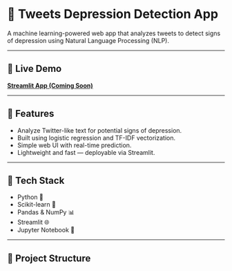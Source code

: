 # 🧠 Tweets Depression Detection App

A machine learning-powered web app that analyzes tweets to detect signs of depression using Natural Language Processing (NLP).

---

## 🚀 Live Demo

**[Streamlit App (Coming Soon)](#)**

---

## 📌 Features

- Analyze Twitter-like text for potential signs of depression.
- Built using logistic regression and TF-IDF vectorization.
- Simple web UI with real-time prediction.
- Lightweight and fast — deployable via Streamlit.

---

## 🧰 Tech Stack

- Python 🐍
- Scikit-learn 🤖
- Pandas & NumPy 📊
- Streamlit 🌐
- Jupyter Notebook 📓

---

## 📂 Project Structure


